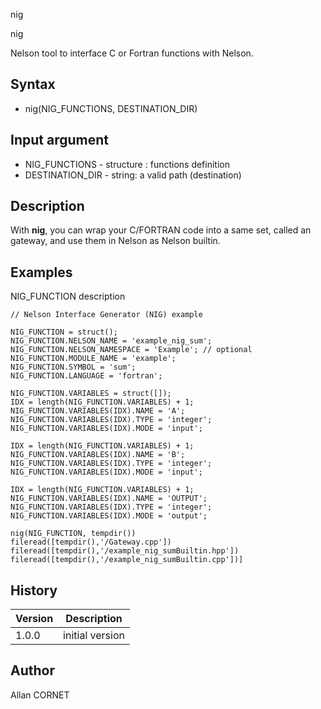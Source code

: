 



nig


nig

Nelson tool to interface C or Fortran functions with Nelson.

## Syntax

- nig(NIG_FUNCTIONS, DESTINATION_DIR)

## Input argument

 - NIG_FUNCTIONS - structure : functions definition
 - DESTINATION_DIR - string: a valid path (destination)

## Description


  <p>With <b>nig</b>, you can wrap your C/FORTRAN code into a same set, called an gateway, and use them in Nelson as Nelson builtin.</p>


## Examples

NIG_FUNCTION description
```Nelson
// Nelson Interface Generator (NIG) example

NIG_FUNCTION = struct();
NIG_FUNCTION.NELSON_NAME = 'example_nig_sum';
NIG_FUNCTION.NELSON_NAMESPACE = 'Example'; // optional
NIG_FUNCTION.MODULE_NAME = 'example';
NIG_FUNCTION.SYMBOL = 'sum';
NIG_FUNCTION.LANGUAGE = 'fortran';

NIG_FUNCTION.VARIABLES = struct([]);
IDX = length(NIG_FUNCTION.VARIABLES) + 1;
NIG_FUNCTION.VARIABLES(IDX).NAME = 'A';
NIG_FUNCTION.VARIABLES(IDX).TYPE = 'integer';
NIG_FUNCTION.VARIABLES(IDX).MODE = 'input';

IDX = length(NIG_FUNCTION.VARIABLES) + 1;
NIG_FUNCTION.VARIABLES(IDX).NAME = 'B';
NIG_FUNCTION.VARIABLES(IDX).TYPE = 'integer';
NIG_FUNCTION.VARIABLES(IDX).MODE = 'input';

IDX = length(NIG_FUNCTION.VARIABLES) + 1;
NIG_FUNCTION.VARIABLES(IDX).NAME = 'OUTPUT';
NIG_FUNCTION.VARIABLES(IDX).TYPE = 'integer';
NIG_FUNCTION.VARIABLES(IDX).MODE = 'output';
```
```Nelson
nig(NIG_FUNCTION, tempdir())
fileread([tempdir(),'/Gateway.cpp'])
fileread([tempdir(),'/example_nig_sumBuiltin.hpp'])
fileread([tempdir(),'/example_nig_sumBuiltin.cpp'])]
```

## History

|Version|Description|
|------|------|
|1.0.0|initial version|


## Author

Allan CORNET



